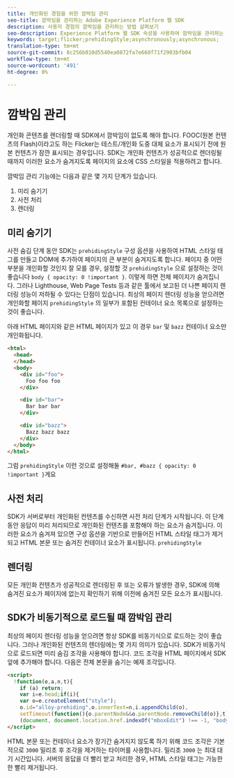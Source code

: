 ```yaml
---
title: 개인화된 경험을 위한 깜박임 관리
seo-title: 깜박임을 관리하는 Adobe Experience Platform 웹 SDK
description: 사용자 경험의 깜박임을 관리하는 방법 살펴보기
seo-description: Experience Platform 웹 SDK 속성을 사용하여 깜박임을 관리하는 방법 살펴보기
keywords: target;flicker;prehidingStyle;asynchronously;asynchronous;
translation-type: tm+mt
source-git-commit: 8c256b010d5540ea0872fa7e660f71f2903bfb04
workflow-type: tm+mt
source-wordcount: '491'
ht-degree: 0%

---
```



# 깜박임 관리

개인화 콘텐츠를 렌더링할 때 SDK에서 깜박임이 없도록 해야 합니다. FOOC(원본 컨텐츠의 Flash)이라고도 하는 Flicker는 테스트/개인화 도중 대체 요소가 표시되기 전에 원본 컨텐츠가 잠깐 표시되는 경우입니다. SDK는 개인화 컨텐츠가 성공적으로 렌더링될 때까지 이러한 요소가 숨겨지도록 페이지의 요소에 CSS 스타일을 적용하려고 합니다.

깜박임 관리 기능에는 다음과 같은 몇 가지 단계가 있습니다.

1. 미리 숨기기
1. 사전 처리
1. 렌더링

## 미리 숨기기

사전 숨김 단계 동안 SDK는 `prehidingStyle` 구성 옵션을 사용하여 HTML 스타일 태그를 만들고 DOM에 추가하여 페이지의 큰 부분이 숨겨지도록 합니다. 페이지 중 어떤 부분을 개인화할 것인지 잘 모를 경우, 설정할 것 `prehidingStyle` 으로 설정하는 것이 좋습니다 `body { opacity: 0 !important }`. 이렇게 하면 전체 페이지가 숨겨집니다. 그러나 Lighthouse, Web Page Tests 등과 같은 툴에서 보고된 더 나쁜 페이지 렌더링 성능이 저하될 수 있다는 단점이 있습니다. 최상의 페이지 렌더링 성능을 얻으려면 개인화할 페이지 `prehidingStyle` 의 일부가 포함된 컨테이너 요소 목록으로 설정하는 것이 좋습니다.

아래 HTML 페이지와 같은 HTML 페이지가 있고 이 경우 `bar` 및 `bazz` 컨테이너 요소만 개인화됩니다.

```html
<html>
  <head>
  </head>
  <body>
    <div id="foo">
      Foo foo foo
    </div>

    <div id="bar">
      Bar bar bar
    </div>

    <div id="bazz">
      Bazz bazz bazz
    </div>
  </body>
</html>
```

그럼 `prehidingStyle` 이런 것으로 설정해둘 `#bar, #bazz { opacity: 0 !important }`게요

## 사전 처리

SDK가 서버로부터 개인화된 컨텐츠를 수신하면 사전 처리 단계가 시작됩니다. 이 단계 동안 응답이 미리 처리되므로 개인화된 컨텐츠를 포함해야 하는 요소가 숨겨집니다. 이러한 요소가 숨겨져 있으면 구성 옵션을 기반으로 만들어진 HTML 스타일 태그가 제거되고 HTML 본문 또는 숨겨진 컨테이너 요소가 표시됩니다. `prehidingStyle`

## 렌더링

모든 개인화 컨텐츠가 성공적으로 렌더링된 후 또는 오류가 발생한 경우, SDK에 의해 숨겨진 요소가 페이지에 없는지 확인하기 위해 이전에 숨겨진 모든 요소가 표시됩니다.

## SDK가 비동기적으로 로드될 때 깜박임 관리

최상의 페이지 렌더링 성능을 얻으려면 항상 SDK를 비동기식으로 로드하는 것이 좋습니다. 그러나 개인화된 컨텐츠의 렌더링에는 몇 가지 의미가 있습니다. SDK가 비동기식으로 로드되면 미리 숨김 조각을 사용해야 합니다. 코드 조각을 HTML 페이지에서 SDK 앞에 추가해야 합니다. 다음은 전체 본문을 숨기는 예제 조각입니다.

```html
<script>
  !function(e,a,n,t){
    if (a) return;
    var i=e.head;if(i){
    var o=e.createElement("style");
    o.id="alloy-prehiding",o.innerText=n,i.appendChild(o),
    setTimeout(function(){o.parentNode&&o.parentNode.removeChild(o)},t)}}
    (document, document.location.href.indexOf("mboxEdit") !== -1, "body { opacity: 0 !important }", 3000);
</script>
```

HTML 본문 또는 컨테이너 요소가 장기간 숨겨지지 않도록 하기 위해 코드 조각은 기본적으로 `3000` 밀리초 후 조각을 제거하는 타이머를 사용합니다. 밀리초 `3000` 는 최대 대기 시간입니다. 서버의 응답을 더 빨리 받고 처리한 경우, HTML 스타일 태그는 가능한 한 빨리 제거됩니다.
